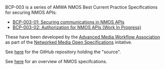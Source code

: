 BCP-003 is a series of AMWA NMOS Best Current Practice Specifications for securing NMOS APIs:

- [BCP-003-01: Securing communications in NMOS APIs](best-practice-secure-comms.md)
- [BCP-003-02: Authorization for NMOS APIs (Work In Progress)](best-practice-authorization.md)

These have been developed by the [Advanced Media Workflow Association](https://www.amwa.tv) as part of the [Networked Media Open Specifications](https://www.nmos.tv) initative.

See [here](https://github.com/AMWA-TV/nmos-grouping) for the GitHub repository holding the "source".

See [here](https://amwa-tv.github.io/nmos) for an overview of NMOS specifcations.
